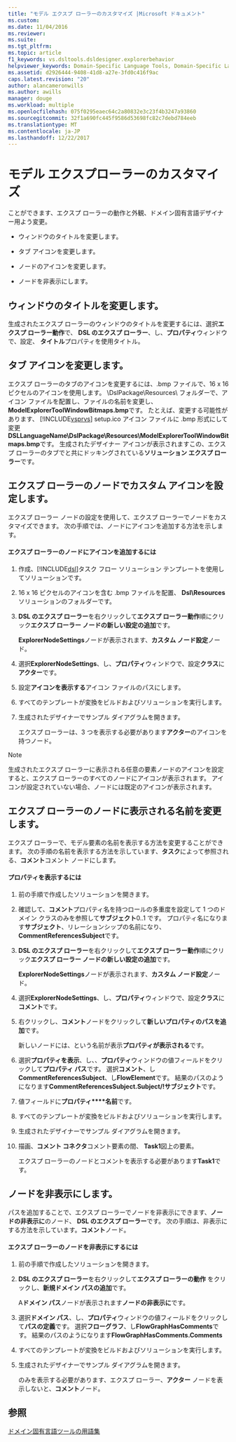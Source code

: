 ```yaml
---
title: "モデル エクスプ ローラーのカスタマイズ |Microsoft ドキュメント"
ms.custom: 
ms.date: 11/04/2016
ms.reviewer: 
ms.suite: 
ms.tgt_pltfrm: 
ms.topic: article
f1_keywords: vs.dsltools.dsldesigner.explorerbehavior
helpviewer_keywords: Domain-Specific Language Tools, Domain-Specific Language Explorer
ms.assetid: d2926444-9408-41d8-a27e-3fd0c416f9ac
caps.latest.revision: "20"
author: alancameronwills
ms.author: awills
manager: douge
ms.workload: multiple
ms.openlocfilehash: 075f0295eaec64c2a80832e3c23f4b3247a93860
ms.sourcegitcommit: 32f1a690fc445f9586d53698fc82c7debd784eeb
ms.translationtype: MT
ms.contentlocale: ja-JP
ms.lasthandoff: 12/22/2017
---
```

# <a name="customizing-the-model-explorer"></a>モデル エクスプローラーのカスタマイズ
ことができます、エクスプ ローラーの動作と外観、ドメイン固有言語デザイナー用よう変更。  
  
-   ウィンドウのタイトルを変更します。  
  
-   タブ アイコンを変更します。  
  
-   ノードのアイコンを変更します。  
  
-   ノードを非表示にします。  
  
## <a name="changing-the-window-title"></a>ウィンドウのタイトルを変更します。  
 生成されたエクスプ ローラーのウィンドウのタイトルを変更するには、選択**エクスプ ローラー動作**で、 **DSL のエクスプ ローラー**、し、**プロパティ**ウィンドウで、設定、 **タイトル**プロパティを使用タイトル。  
  
## <a name="changing-the-tab-icon"></a>タブ アイコンを変更します。  
 エクスプ ローラーのタブのアイコンを変更するには、.bmp ファイルで、16 x 16 ピクセルのアイコンを使用します。 \DslPackage\Resources\ フォルダーで、アイコン ファイルを配置し、ファイルの名前を変更し、 **ModelExplorerToolWindowBitmaps.bmp**です。 たとえば、変更する可能性があります、 [!INCLUDE[vsprvs](../code-quality/includes/vsprvs_md.md)] setup.ico アイコン ファイルに .bmp 形式にして変更**DSLLanguageName\DslPackage\Resources\ModelExplorerToolWindowBitmaps.bmp**です。 生成されたデザイナー アイコンが表示されますこの、エクスプ ローラーのタブでと共にドッキングされている**ソリューション エクスプ ローラー**です。  
  
## <a name="setting-custom-icons-on-explorer-nodes"></a>エクスプ ローラーのノードでカスタム アイコンを設定します。  
 エクスプ ローラー ノードの設定を使用して、エクスプ ローラーでノードをカスタマイズできます。 次の手順では、ノードにアイコンを追加する方法を示します。  
  
#### <a name="to-add-an-icon-to-an-explorer-node"></a>エクスプ ローラーのノードにアイコンを追加するには  
  
1.  作成、[!INCLUDE[dsl](../modeling/includes/dsl_md.md)]タスク フロー ソリューション テンプレートを使用してソリューションです。  
  
2.  16 x 16 ピクセルのアイコンを含む .bmp ファイルを配置、 **Dsl\Resources**ソリューションのフォルダーです。  
  
3.  **DSL のエクスプ ローラー**を右クリックして**エクスプ ローラー動作**順にクリック**エクスプ ローラー ノードの新しい設定の追加**です。  
  
     **ExplorerNodeSettings**ノードが表示されます、**カスタム ノード設定**ノード。  
  
4.  選択**ExplorerNodeSettings**、し、**プロパティ**ウィンドウで、設定**クラス**に**アクター**です。  
  
5.  設定**アイコンを表示する**アイコン ファイルのパスにします。  
  
6.  すべてのテンプレートが変換をビルドおよびソリューションを実行します。  
  
7.  生成されたデザイナーでサンプル ダイアグラムを開きます。  
  
     エクスプ ローラーは、3 つを表示する必要があります**アクター**のアイコンを持つノード。  
  
> [!NOTE]
>  生成されたエクスプ ローラーに表示される任意の要素ノードのアイコンを設定すると、エクスプ ローラーのすべてのノードにアイコンが表示されます。 アイコンが設定されていない場合、ノードには既定のアイコンが表示されます。  
  
## <a name="changing-the-name-displayed-on-an-explorer-node"></a>エクスプ ローラーのノードに表示される名前を変更します。  
 エクスプ ローラーで、モデル要素の名前を表示する方法を変更することができます。 次の手順の名前を表示する方法を示しています、**タスク**によって参照される、**コメント**コメント ノードにします。  
  
#### <a name="to-display-a-property"></a>プロパティを表示するには  
  
1.  前の手順で作成したソリューションを開きます。  
  
2.  確認して、**コメント**プロパティ名を持つロールの多重度を設定して 1 つのドメイン クラスのみを参照して**サブジェクト**0..1 です。 プロパティ名になります**サブジェクト**、リレーションシップの名前になり、 **CommentReferencesSubject**です。  
  
3.  **DSL のエクスプ ローラー**を右クリックして**エクスプ ローラー動作**順にクリック**エクスプ ローラー ノードの新しい設定の追加**です。  
  
     **ExplorerNodeSettings**ノードが表示されます、**カスタム ノード設定**ノード。  
  
4.  選択**ExplorerNodeSettings**、し、**プロパティ**ウィンドウで、設定**クラス**に**コメント**です。  
  
5.  右クリックし、**コメント**ノードをクリックして**新しいプロパティのパスを追加**です。  
  
     新しいノードには、という名前が表示**プロパティが表示される**です。  
  
6.  選択**プロパティを表示**、し、、**プロパティ**ウィンドウの値フィールドをクリックして**プロパティ パス**です。 選択**コメント**、し**CommentReferencesSubject**、し**FlowElement**です。 結果のパスのようになります**CommentReferencesSubject.Subject/!サブジェクト**です。  
  
7.  値フィールドに**プロパティ****名前**です。  
  
8.  すべてのテンプレートが変換をビルドおよびソリューションを実行します。  
  
9. 生成されたデザイナーでサンプル ダイアグラムを開きます。  
  
10. 描画、**コメント コネクタ**コメント要素の間、 **Task1**図上の要素。  
  
     エクスプ ローラーのノードとコメントを表示する必要があります**Task1**です。  
  
## <a name="hiding-nodes"></a>ノードを非表示にします。  
 パスを追加することで、エクスプ ローラーでノードを非表示にできます、**ノードの非表示に**のノード、 **DSL のエクスプ ローラー**です。 次の手順は、非表示にする方法を示しています。**コメント**ノード。  
  
#### <a name="to-hide-an-explorer-node"></a>エクスプ ローラーのノードを非表示にするには  
  
1.  前の手順で作成したソリューションを開きます。  
  
2.  **DSL のエクスプ ローラー**を右クリックして**エクスプ ローラーの動作** をクリックし、**新規ドメイン パスの追加**です。  
  
     A**ドメイン パス**ノードが表示されます**ノードの非表示に**です。  
  
3.  選択**ドメイン パス**、し、**プロパティ**ウィンドウの値フィールドをクリックして**パスの定義**です。 選択**フローグラフ**、し**FlowGraphHasComments**です。 結果のパスのようになります**FlowGraphHasComments.Comments**  
  
4.  すべてのテンプレートが変換をビルドおよびソリューションを実行します。  
  
5.  生成されたデザイナーでサンプル ダイアグラムを開きます。  
  
     のみを表示する必要があります、エクスプ ローラー、**アクター**  ノードを表示しないと、**コメント**ノード。  
  
## <a name="see-also"></a>参照  
 [ドメイン固有言語ツールの用語集](http://msdn.microsoft.com/en-us/ca5e84cb-a315-465c-be24-76aa3df276aa)